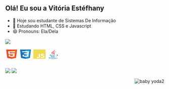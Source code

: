 ## Olá! Eu sou a Vitória Estéfhany

- 🔭 Hoje sou estudante de Sistemas De Informação
- 🌱 Estudando HTML, CSS e Javascript
- 😄 Pronouns: Ela/Dela  

<a href="https://github.com/vitoriaestefhany/github-readme-stats">
  <img width="45%" align="center" src="https://github-readme-stats.vercel.app/api?username=vitoriaestefhany&show_icons=true&theme=dracula" />
</a>

<div style="display: inline_block"><br>
  <img align="center" alt="Vic-HTML" height="30" width="40" src="https://raw.githubusercontent.com/devicons/devicon/master/icons/html5/html5-original.svg">
  <img align="center" alt="Vic-CSS" height="30" width="40" src="https://raw.githubusercontent.com/devicons/devicon/master/icons/css3/css3-original.svg">
   <img align="center" alt="Vic-Js" height="30" width="40" src="https://raw.githubusercontent.com/devicons/devicon/master/icons/javascript/javascript-plain.svg">
  <img align="center" alt="Vic-Java" height="30" width="40" src="https://raw.githubusercontent.com/devicons/devicon/master/icons/java/java-original.svg">
  <img src"
</div>

 ##

<div> 
  <a href = "vitoriaestefhany35@hotmail.com"><img src="https://img.shields.io/badge/-Gmail-%23333?style=for-the-badge&logo=gmail&logoColor=white" target="_blank"></a>
  <a href="https://www.linkedin.com/in/vitória-estéfhany-6b9984330" target="_blank"><img src="https://img.shields.io/badge/-LinkedIn-%230077B5?style=for-the-badge&logo=linkedin&logoColor=white" target="_blank"></a> 
</div>

<p align="right" >
  <img width="200" height="200" src="https://github.com/user-attachments/assets/7c2a0727-6cbb-4ac7-a7b8-7cabae06e8f0" alt="baby yoda2" />
</p>



